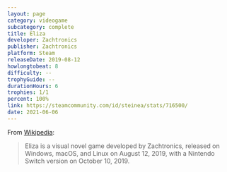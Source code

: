 ```yaml
---
layout: page
category: videogame
subcategory: complete
title: Eliza
developer: Zachtronics
publisher: Zachtronics
platform: Steam
releaseDate: 2019-08-12
howlongtobeat: 8
difficulty: --
trophyGuide: --
durationHours: 6
trophies: 1/1
percent: 100%
link: https://steamcommunity.com/id/steinea/stats/716500/
date: 2021-06-06
---
```


From [Wikipedia](https://en.wikipedia.org/wiki/Eliza_(video_game)):

> Eliza is a visual novel game developed by Zachtronics, released on Windows, macOS, and Linux on August 12, 2019, with a Nintendo Switch version on October 10, 2019.
